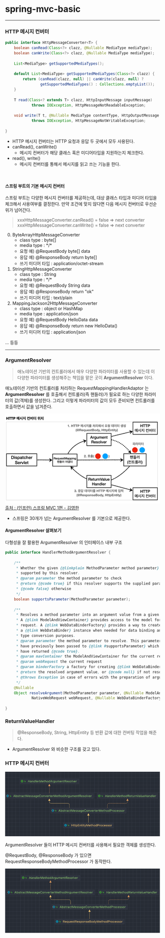 # spring-mvc-basic

---

### HTTP 메시지 컨버터

````java
public interface HttpMessageConverter<T> {
	boolean canRead(Class<?> clazz, @Nullable MediaType mediaType);
	boolean canWrite(Class<?> clazz, @Nullable MediaType mediaType);

	List<MediaType> getSupportedMediaTypes();
    
	default List<MediaType> getSupportedMediaTypes(Class<?> clazz) {
		return (canRead(clazz, null) || canWrite(clazz, null) ?
				getSupportedMediaTypes() : Collections.emptyList());
	}
    
	T read(Class<? extends T> clazz, HttpInputMessage inputMessage) 
            throws IOException, HttpMessageNotReadableException;

	void write(T t, @Nullable MediaType contentType, HttpOutputMessage outputMessage) 
            throws IOException, HttpMessageNotWritableException;

}

````

- HTTP 메시지 컨버터는 HTTP 요청과 응답 두 곳에서 모두 사용된다.
- canRead(), canWrite()
  - 메시지 컨버터가 해당 클래스 혹은 미디어타입을 지원하는지 체크한다.
- read(), write() 
  - 메시지 컨버터를 통해서 메시지를 읽고 쓰는 기능을 한다.
  
<br>

#### 스프링 부트의 기본 메시지 컨버터

스프링 부트는 다양한 메시지 컨버터를 제공하는데, 대상 클래스 타입과 미디어 타입을 체크해서 사용여부를 결정한다. 만약 조건에 맞지 않다면 다음 메시지 컨버터로 우선순위가 넘어간다.

> xxxHttpMessageConverter.canRead() = false => next converter
> xxxHttpMessageConverter.canWrite() = false => next converter

0. ByteArrayHttpMessageConverter 
   - class type : byte[]
   - media type : \*/*
   - 요청 예) @RequestBody byte[] data
   - 응답 예) @ResponseBody return byte[] 
   - 쓰기 미디어 타입 : application/octet-stream 
1. StringHttpMessageConverter
   - class type : String
   - media type : \*/*
   - 요청 예) @RequestBody String data
   - 응답 예) @ResponseBody return "ok"
   - 쓰기 미디어 타입 : text/plain
2. MappingJackson2HttpMessageConverter
   - class type : object or HashMap
   - media type : application/json
   - 요청 예) @RequestBody HelloData data
   - 응답 예) @ResponseBody return new HelloData()
   - 쓰기 미디어 타입 : application/json  

... 등등


---

### ArgumentResolver
> 애노테이션 기반의 컨트롤러에서 매우 다양한 파라미터를 사용할 수 있는데 이 다양한 파라미터를 생성해주는 책임을 맡은 곳이 <b>ArgumentResolver</b> 이다.

애노테이션 기반의 컨트롤러를 처리하는 RequestMappingHandlerAdaptor 는 <b>ArgumentResolver</b> 를 호출해서 컨트롤러(즉 핸들러)가 필요로 하는 다양한 파라미터의 값(객체)를 생성한다. 그리고 이렇게 파라미터의 값이 모두 준비되면 컨트롤러를 호출하면서 값을 넘겨준다.

![img.png](img.png)  
[출처 : (인프런) 스프링 MVC 1편 - 김영한](https://www.inflearn.com/course/%EC%8A%A4%ED%94%84%EB%A7%81-mvc-1)


* 스프링은 30개가 넘는 ArgumentResolver 를 기본으로 제공한다.

#### ArgumentResolver 살펴보기

다형성을 잘 활용한 ArgumentResolver 의 인터페이스 내부 구조

```java
public interface HandlerMethodArgumentResolver {

	/**
	 * Whether the given {@linkplain MethodParameter method parameter} is
	 * supported by this resolver.
	 * @param parameter the method parameter to check
	 * @return {@code true} if this resolver supports the supplied parameter;
	 * {@code false} otherwise
	 */
	boolean supportsParameter(MethodParameter parameter);

	/**
	 * Resolves a method parameter into an argument value from a given request.
	 * A {@link ModelAndViewContainer} provides access to the model for the
	 * request. A {@link WebDataBinderFactory} provides a way to create
	 * a {@link WebDataBinder} instance when needed for data binding and
	 * type conversion purposes.
	 * @param parameter the method parameter to resolve. This parameter must
	 * have previously been passed to {@link #supportsParameter} which must
	 * have returned {@code true}.
	 * @param mavContainer the ModelAndViewContainer for the current request
	 * @param webRequest the current request
	 * @param binderFactory a factory for creating {@link WebDataBinder} instances
	 * @return the resolved argument value, or {@code null} if not resolvable
	 * @throws Exception in case of errors with the preparation of argument values
	 */
	@Nullable
	Object resolveArgument(MethodParameter parameter, @Nullable ModelAndViewContainer mavContainer,
			NativeWebRequest webRequest, @Nullable WebDataBinderFactory binderFactory) throws Exception;

}
```

  
### ReturnValueHandler
> @ResponseBody, String, HttpEntity 등 반환 값에 대한 컨버팅 작업을 해준다. 

- ArgumentResolver 와 비슷한 구조를 갖고 있다.

### HTTP 메시지 컨버터

![img_2.png](img_2.png)

ArgumentResolver 들이 HTTP 메시지 컨버터를 사용해서 필요한 객체를 생성한다.  

@RequestBody, @ResponseBody 가 있으면 RequestResponseBodyMethodProcessor 가 동작한다.

![img_1.png](img_1.png)





